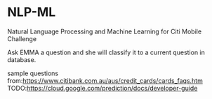# NLP-ML
Natural Language Processing and Machine Learning for Citi Mobile Challenge</br>

Ask EMMA a question and she will classify it to a current question in database.

sample questions from:https://www.citibank.com.au/aus/credit_cards/cards_faqs.htm</br>
TODO:https://cloud.google.com/prediction/docs/developer-guide</br>


